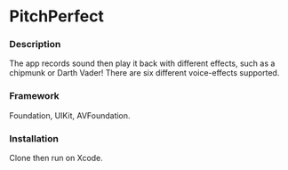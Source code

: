 # PitchPerfect

### Description
The app records sound then play it back with different effects, such as a chipmunk or Darth Vader! There are six different voice-effects supported.

### Framework
Foundation, 
 UIKit,
 AVFoundation.

### Installation
Clone then run on Xcode.
